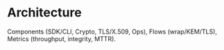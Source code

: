 ﻿# Architecture
Components (SDK/CLI, Crypto, TLS/X.509, Ops), Flows (wrap/KEM/TLS), Metrics (throughput, integrity, MTTR).
